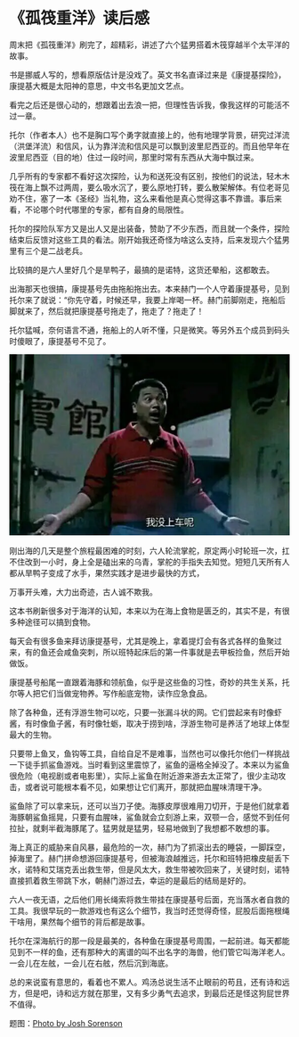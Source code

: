# 《孤筏重洋》读后感

周末把《孤筏重洋》刷完了，超精彩，讲述了六个猛男搭着木筏穿越半个太平洋的故事。

书是挪威人写的，想看原版估计是没戏了。英文书名直译过来是《康提基探险》，康提基大概是太阳神的意思，中文书名更加文艺点。

看完之后还是很心动的，想跟着出去浪一把，但理性告诉我，像我这样的可能活不过一章。

托尔（作者本人）也不是胸口写个勇字就直接上的，他有地理学背景，研究过洋流（洪堡洋流）和信风，认为靠洋流和信风是可以飘到波里尼西亚的。而且他早年在波里尼西亚（目的地）住过一段时间，那里时常有东西从大海中飘过来。

几乎所有的专家都不看好这次探险，认为和送死没有区别，按他们的说法，轻木木筏在海上飘不过两周，要么吸水沉了，要么原地打转，要么散架解体。有位老哥见劝不住，塞了一本《圣经》当礼物，这么来看他是真心觉得这事不靠谱。事后来看，不论哪个时代哪里的专家，都有自身的局限性。

托尔的探险队军方又是出人又是出装备，赞助了不少东西，而且就一个条件，探险结束后反馈对这些工具的看法。刚开始我还奇怪为啥这么支持，后来发现六个猛男里有三个是二战老兵。

比较搞的是六人里好几个是旱鸭子，最搞的是诺特，这货还晕船，这都敢去。

出海那天也很搞，康提基号先由拖船拖出去。本来赫门一个人守着康提基号，见到托尔来了就说：“你先守着，时候还早，我要上岸喝一杯。赫门前脚刚走，拖船后脚就来了，然后就把康提基号拖走了，拖走了？拖走了！

托尔猛喊，奈何语言不通，拖船上的人听不懂，只是微笑。等另外五个成员到码头时傻眼了，康提基号不见了。

![](1.jpg)

刚出海的几天是整个旅程最困难的时刻，六人轮流掌舵，原定两小时轮班一次，扛不住改到一小时，身上全是磕出来的乌青，掌舵的手指失去知觉。短短几天所有人都从旱鸭子变成了水手，果然实践才是进步最快的方式，

万事开头难，大力出奇迹，古人诚不欺我。

这本书刷新很多对于海洋的认知，本来以为在海上食物是匮乏的，其实不是，有很多种途径可以搞到食物。

每天会有很多鱼来拜访康提基号，尤其是晚上，拿着提灯会有各式各样的鱼聚过来，有的鱼还会咸鱼突刺，所以班特起床后的第一件事就是去甲板捡鱼，然后开始做饭。

康提基号船尾一直跟着海豚和领航鱼，似乎是这些鱼的习性，奇妙的共生关系，托尔等人把它们当做宠物养。写作船底宠物，读作应急食品。

除了各种鱼，还有浮游生物可以吃，只要一张漏斗状的网。它们尝起来有时像虾酱，有时像鱼子酱，有时像牡蛎，取决于捞到啥，浮游生物可是养活了地球上体型最大的生物。

只要带上鱼叉，鱼钩等工具，自给自足不是难事，当然也可以像托尔他们一样挑战一下徒手抓鲨鱼游戏。当时看到这里震惊了，鲨鱼的逼格全掉没了。本来以为鲨鱼很危险（电视剧或者电影里），实际上鲨鱼在附近游来游去太正常了，很少主动攻击，或者说可能根本看不见，如果想让它们离开，那就把血腥味清理干净。

鲨鱼除了可以拿来玩，还可以当刀子使。海豚皮厚很难用刀切开，于是他们就拿着海豚朝鲨鱼摇晃，只要有血腥味，鲨鱼就会立刻游上来，双颚一合，感觉不到任何拉扯，就剩半截海豚尾了。猛男就是猛男，轻易地做到了我想都不敢想的事。

海上真正的威胁来自风暴，最危险的一次，赫门为了抓滚出去的睡袋，一脚踩空，掉海里了。赫门拼命想游回康提基号，但被海浪越推远，托尔和班特把橡皮艇丢下水，诺特和艾瑞克丢出救生带，但是风太大，救生带被吹回来了，关键时刻，诺特直接抓着救生带跳下水，朝赫门游过去，幸运的是最后的结局是好的。

六人一夜无语，之后他们用长绳索将救生带挂在康提基号后面，充当落水者自救的工具。我很早玩的一款游戏也有这么个细节，我当时还觉得奇怪，屁股后面拖根绳干啥用，果然每个细节的背后都是故事。

托尔在深海航行的那一段是最美的，各种鱼在康提基号周围，一起前进。每天都能见到不一样的鱼，还有那种大的离谱的叫不出名字的海兽，他们管它叫海洋老人。一会儿在左舷，一会儿在右舷，然后沉到海底。

总的来说蛮有意思的，看着也不累人。鸡汤总说生活不止眼前的苟且，还有诗和远方，但是吧，诗和远方就在那里，又有多少勇气去追求，到最后还是怪这狗屁世界不值得。

题图：[Photo by Josh Sorenson](https://www.pexels.com/photo/ocean-under-crepuscular-clouds-378271)